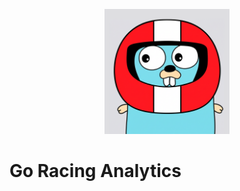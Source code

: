 <p align="center">
  <img src="./frontend/assets/racing-gopher.png" alt="Go Racing Analytics" width="200"/>
</p>

# Go Racing Analytics

